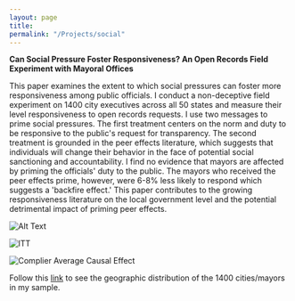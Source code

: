 ```yaml
---
layout: page
title: 
permalink: "/Projects/social"
---
```


**Can Social Pressure Foster Responsiveness? An Open Records Field Experiment with Mayoral Offices**

  
<!-- +This paper examines the extent to which social pressures can foster more responsiveness among public officials. I conduct a non-deceptive field experiment on 1400 city executives across all 50 states and measure their level responsiveness to open records requests. I use two messages to prime social pressures. The first centers on the duty to be responsive to the public's request for transparency. The second treatment is grounded in the peer effects literature, which suggests that individuals will change their behavior in the face of peer monitoring or social accountability. I find no evidence that mayors are affected by priming the officials' duty to the public. The mayors who received the peer effects prime, however, were 6-8% less likely to respond and were also 17% slower at responding to requests. I explore potential explanations for this unexpected result and discuss rival hypotheses. This paper contributes to the growing responsiveness literature on the local government level and the potential detrimental impact of priming peer effects. + -->

This paper examines the extent to which social pressures can foster more responsiveness among public officials. I conduct a non-deceptive field experiment on 1400 city executives across all 50 states and measure their level responsiveness to open records requests. I use two messages to prime social pressures. The first treatment centers on the norm and duty to be responsive to the public's request for transparency. The second treatment is grounded in the peer effects literature, which suggests that individuals will change their behavior in the face of potential social sanctioning and accountability. I find no evidence that mayors are affected by priming the officials' duty to the public. The mayors who received the peer effects prime, however, were 6-8% less likely to respond which suggests a 'backfire effect.' This paper contributes to the growing responsiveness literature on the local government level and the potential detrimental impact of priming peer effects.


![Alt Text](https://bryantjmoy.github.io/assets/SocialPressureMayors.gif)


![](https://bryantjmoy.github.io/assets/ITT.png 'ITT')

![](https://bryantjmoy.github.io/assets/CACE.png 'Complier Average Causal Effect')

Follow this [link](http://bryantjmoy.github.io/assets/hov.html) to see the geographic distribution of the 1400 cities/mayors in my sample. 
